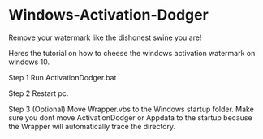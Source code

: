 # Windows-Activation-Dodger
Remove your watermark like the dishonest swine you are!

Heres the tutorial on how to cheese the windows activation watermark on windows 10.

Step 1 Run ActivationDodger.bat

Step 2 Restart pc.

Step 3 (Optional) Move Wrapper.vbs to the Windows startup folder. Make sure you dont move ActivationDodger or Appdata to the startup because the Wrapper will automatically trace the directory.
